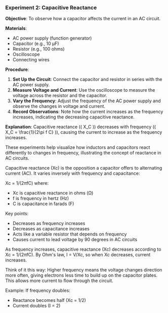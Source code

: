 ### Experiment 2: Capacitive Reactance
**Objective**: To observe how a capacitor affects the current in an AC circuit.

**Materials**:
- AC power supply (function generator)
- Capacitor (e.g., 10 µF)
- Resistor (e.g., 100 ohms)
- Oscilloscope
- Connecting wires

**Procedure**:
1. **Set Up the Circuit**: Connect the capacitor and resistor in series with the AC power supply.
2. **Measure Voltage and Current**: Use the oscilloscope to measure the voltage across the resistor and the capacitor.
3. **Vary the Frequency**: Adjust the frequency of the AC power supply and observe the changes in voltage and current.
4. **Record Observations**: Note how the current increases as the frequency increases, indicating the decreasing capacitive reactance.

**Explanation**: Capacitive reactance (\( X_C \)) decreases with frequency (\( X_C = \frac{1}{2\pi f C} \)), causing the current to increase as the frequency increases.

These experiments help visualize how inductors and capacitors react differently to changes in frequency, illustrating the concept of reactance in AC circuits.

Capacitive reactance (Xc) is the opposition a capacitor offers to alternating current (AC). It varies inversely with frequency and capacitance:

Xc = 1/(2πfC)
where:
- Xc is capacitive reactance in ohms (Ω)
- f is frequency in hertz (Hz)
- C is capacitance in farads (F)

Key points:
- Decreases as frequency increases
- Decreases as capacitance increases
- Acts like a variable resistor that depends on frequency
- Causes current to lead voltage by 90 degrees in AC circuits

As frequency increases, capacitive reactance (Xc) decreases according to Xc = 1/(2πfC). By Ohm's law, I = V/Xc, so when Xc decreases, current increases.

Think of it this way: Higher frequency means the voltage changes direction more often, giving electrons less time to build up on the capacitor plates. This allows more current to flow through the circuit.

Example: If frequency doubles:
- Reactance becomes half (Xc = 1/2)
- Current doubles (I = 2)